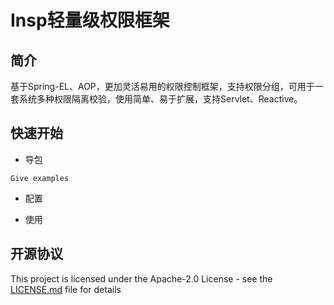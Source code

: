 
# Insp轻量级权限框架

## 简介
 
基于Spring-EL、AOP，更加灵活易用的权限控制框架，支持权限分组，可用于一套系统多种权限隔离校验，使用简单、易于扩展，支持Servlet、Reactive。

## 快速开始

* 导包

```
Give examples
```

* 配置


* 使用


## 开源协议
 
This project is licensed under the Apache-2.0 License - see the [LICENSE.md](LICENSE.md) file for details
 
